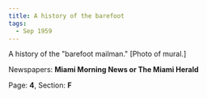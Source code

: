```yaml
---  
title: A history of the barefoot  
tags:  
  - Sep 1959  
---  
```

  
A history of the "barefoot mailman." [Photo of mural.]  
  
Newspapers: **Miami Morning News or The Miami Herald**  
  
Page: **4**, Section: **F** 
